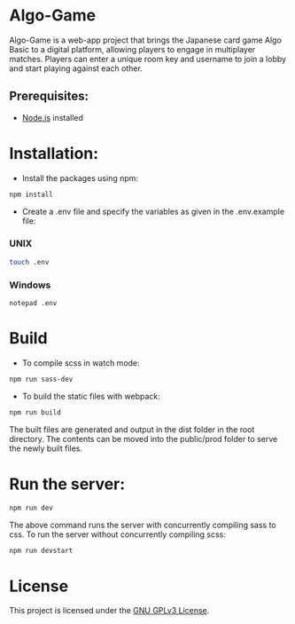 # Algo-Game

Algo-Game is a web-app project that brings the Japanese card game Algo Basic to a digital platform, allowing players to engage in multiplayer matches. Players can enter a unique room key and username to join a lobby and start playing against each other.


## Prerequisites:

- [Node.js](https://nodejs.org/) installed


# Installation:

- Install the packages using npm:
```bash
npm install
```
- Create a .env file and specify the variables as given in the .env.example file:

### UNIX
```bash
touch .env
```
### Windows
```
notepad .env
```
# Build
- To compile scss in watch mode:
```bash
npm run sass-dev
```

- To build the static files with webpack:
```bash
npm run build
```
The built files are generated and output in the dist folder in the root directory. The contents can be moved into the public/prod folder to serve the newly built files.
# Run the server:
```bash
npm run dev
```
The above command runs the server with concurrently compiling sass to css. To run the server without concurrently compiling scss:
```bash
npm run devstart
```

# License

This project is licensed under the [GNU GPLv3 License](https://www.gnu.org/licenses/gpl-3.0.en.html).
